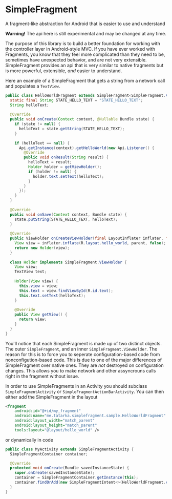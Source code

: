 # SimpleFragment
A fragment-like abstraction for Android that is easier to use and understand

**Warning!** The api here is still experimental and may be changed at any time.

The purpose of this library is to build a better foundation for working with the controller layer in Android-style MVC. If you have ever worked with Fragments, you know that they feel more complicated than they need to be, sometimes have unexpected behavior, and are not very extensible. SimpleFragment provides an api that is very similar to native fragments but is more powerful, extensible, _and_ easier to understand.

Here an example of a SimpleFragment that gets a string from a network call and populates a `TextView`.
```java
public class HelloWorldFragment extends SimpleFragment<SimpleFragment.ViewHolder> {
  static final String STATE_HELLO_TEXT = "STATE_HELLO_TEXT";
  String helloText;
  
  @Override
  public void onCreate(Context context, @Nullable Bundle state) {
    if (state != null) {
      helloText = state.getString(STATE_HELLO_TEXT);
    }
  
    if (helloText == null) {
      Api.getInstance(context).getHelloWorld(new Api.Listener() {
        @Override
        public void onResult(String result) {
          helloText = result;
          Holder holder = getViewHolder();
          if (holder != null) {
            holder.text.setText(helloText);
          }
        }
      });
    }
  }
    
  @Override
  public void onSave(Context context, Bundle state) {
    state.putString(STATE_HELLO_TEXT, helloText);
  }
  
  @Override
  public ViewHolder onCreateViewHolder(final LayoutInflater inflater, final ViewGroup parent) {
    View view = inflater.inflate(R.layout.hello_world, parent, false);
    return new Holder(view);
  }
  
  class Holder implements SimpleFragment.ViewHolder {
    View view;
    TextView text;
    
    Holder(View view) {
      this.view = view;
      this.text = view.findViewById(R.id.text);
      this.text.setText(helloText);
    }
  
    @Override
    public View getView() {
      return view;
    }
  }
}
```

You'll notice that each SimpleFragment is made up of two distinct objects. The outer `SimpleFragment`, and an inner `SimpleFragment.ViewHolder`. The reason for this is to force you to seperate configuration-based code from nonconfigution-based code. This is due to one of the major differences of SimpleFragment over native ones. They are _not_ destroyed on configuration changes. This allows you to make network and other assyncrouns calls right in the fragment without issue.

In order to use SimpleFragments in an Activity you should subclass `SimpleFragmentActivity` or `SimpleFragmentActionBarActivity`. You can then either add the SimpleFragment in the layout
```xml
<fragment
    android:id="@+id/my_fragment"
    android:name="me.tatarka.simplefragment.sample.HelloWorldFragment"
    android:layout_width="match_parent"
    android:layout_height="match_parent"
    tools:layout="@layout/hello_world" />
```
or dynamically in code
```java
public class MyActivity extends SimpleFragmentActivity {
  SimpleFragmentContainer container;

  @Override
  protected void onCreate(Bundle savedInstanceState) {
    super.onCreate(savedInstanceState);
    container = SimpleFragmentContainer.getInstance(this);
    container.findOrAdd(new SimpleFragmentIntent<>(HelloWorldFragment.class), R.id.my_fragment);
  }
}
```
